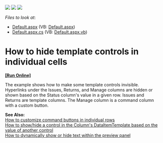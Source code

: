 <!-- default badges list -->
![](https://img.shields.io/endpoint?url=https://codecentral.devexpress.com/api/v1/VersionRange/128540601/13.1.4%2B)
[![](https://img.shields.io/badge/Open_in_DevExpress_Support_Center-FF7200?style=flat-square&logo=DevExpress&logoColor=white)](https://supportcenter.devexpress.com/ticket/details/E1385)
[![](https://img.shields.io/badge/📖_How_to_use_DevExpress_Examples-e9f6fc?style=flat-square)](https://docs.devexpress.com/GeneralInformation/403183)
<!-- default badges end -->
<!-- default file list -->
*Files to look at*:

* [Default.aspx](./CS/DynamicShowHideTemplate/Default.aspx) (VB: [Default.aspx](./VB/DynamicShowHideTemplate/Default.aspx))
* [Default.aspx.cs](./CS/DynamicShowHideTemplate/Default.aspx.cs) (VB: [Default.aspx.vb](./VB/DynamicShowHideTemplate/Default.aspx.vb))
<!-- default file list end -->
# How to hide template controls in individual cells
<!-- run online -->
**[[Run Online]](https://codecentral.devexpress.com/e1385/)**
<!-- run online end -->


<p>The example shows how to make some template controls invisible. Hyperlinks under the Issues, Returns, and Manage columns are hidden or shown based on the Status column's value in a given row. Issues and Returns are template columns. The Manage column is a command column with a custom button. </p><p><strong>See Also:</strong><br />
<a href="https://www.devexpress.com/Support/Center/p/E366">How to customize command buttons in individual rows</a><br />
<a href="https://www.devexpress.com/Support/Center/p/E2284">How to show/hide a control in the Column's DataItemTemplate based on the value of another control</a><br />
<a href="https://www.devexpress.com/Support/Center/p/E2285">How to dynamically show or hide text within the preview panel</a></p>

<br/>


